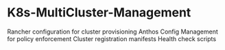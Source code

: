 # K8s-MultiCluster-Management
Rancher configuration for cluster provisioning  Anthos Config Management for policy enforcement  Cluster registration manifests  Health check scripts
